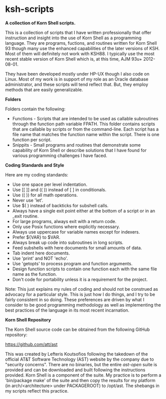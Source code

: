 # ksh-scripts
<b>A collection of Korn Shell scripts.</b>

This is a collection of scripts that I have written professionally that offer instruction and insight into the use of Korn Shell as a programming language.  They are programs, fuctions, and routines written for Korn Shell 93 though many use the enhanced capabilities of the later versions of KSH.  Most of them will definitely not work with KSH88.  I typically use the most recent stable version of Korn Shell which is, at this time, AJM 93u+ 2012-08-01.

They have been developed mostly under HP-UX though I also code on Linux.  Most of my work is in support of my role as an Oracle database administrator, and these scripts will tend reflect that.  But, they employ methods that are easily generalizable.

<b>Folders</b>

Folders contain the following:

- Functions - Scripts that are intended to be used as callable subroutines through the function path variable FPATH.  This folder contains scripts that are callable by scripts or from the command-line.  Each script has a file name that matches the function name within the script.  There is one function per script.
- Snippits - Small programs and routines that demonstrate some capability of Korn Shell or describe solutions that I have found for various programming challenges I have faced.

<b>Coding Standards and Style</b>

Here are my coding standards:

- Use one space per level indentation.
- Use [[ ]] and (( )) instead of [  ] in conditionals.
- Use (( )) for all math operations.
- Never use 'let'.
- Use $( ) instead of backticks for subshell calls.
- Always have a single exit point either at the bottom of a script or in an _exit routine.
- For large programs, always exit with a return code.
- Only use Posix functions where explicitly necessary.
- Always use uppercase for variable names except for indexers.
- Prefer ${VAR} to $VAR.
- Always break up code into subroutines in long scripts.
- Feed subshells with here documents for small amounts of data.
- Tab indent here documents.
- Use 'print' and NOT 'echo'.
- Use 'getopts' to process program and function arguments.
- Design function scripts to contain one function each with the same file name as the function.
- Don't code for portability unless it is a requirement for the project.

Note:  This just explains my rules of coding and should not be construed as advocacy for a particular style.  This is just how I do things, and I try to be fairly consistent in so doing.  These preferences are driven by what I consider to be good programming methodology as well as implementing the best practices of the language in its most recent incarnation.

<b>Korn Shell Repository</b>

The Korn Shell source code can be obtained from the following GitHub repository:

https://github.com/att/ast

This was created by Lefteris Koutsofios following the takedown of the official AT&T Software Technology (AST) website by the company due to "security concerns".  There are no binaries, but the entire <i>ast-open</i> suite is provided and can be downloaded and built following the instructions provided.  Korn Shell is a component of the suite.  My practice is to perform a 'bin/package make' of the suite and then copy the results for my platform (in arch/\<architecture\> under PACKAGEROOT) to /opt/ast.  The shebangs in my scripts reflect this practice.

